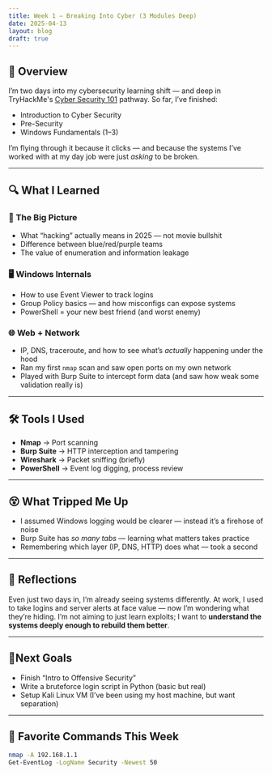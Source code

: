 ```yaml
---
title: Week 1 – Breaking Into Cyber (3 Modules Deep)
date: 2025-04-13
layout: blog
draft: true
---
```


## 🧠 Overview

I’m two days into my cybersecurity learning shift — and deep in TryHackMe's [Cyber Security 101](https://tryhackme.com/path/outline/cyber-security-101) pathway. So far, I’ve finished:

- Introduction to Cyber Security
- Pre-Security
- Windows Fundamentals (1–3)

I’m flying through it because it clicks — and because the systems I’ve worked with at my day job were just *asking* to be broken.

---

## 🔍 What I Learned

### 🧭 The Big Picture
- What “hacking” actually means in 2025 — not movie bullshit
- Difference between blue/red/purple teams
- The value of enumeration and information leakage

### 🖥️ Windows Internals
- How to use Event Viewer to track logins
- Group Policy basics — and how misconfigs can expose systems
- PowerShell = your new best friend (and worst enemy)

### 🌐 Web + Network
- IP, DNS, traceroute, and how to see what’s *actually* happening under the hood
- Ran my first `nmap` scan and saw open ports on my own network
- Played with Burp Suite to intercept form data (and saw how weak some validation really is)

---

## 🛠️ Tools I Used

- **Nmap** → Port scanning
- **Burp Suite** → HTTP interception and tampering
- **Wireshark** → Packet sniffing (briefly)
- **PowerShell** → Event log digging, process review

---

## 😵 What Tripped Me Up

- I assumed Windows logging would be clearer — instead it’s a firehose of noise
- Burp Suite has *so many tabs* — learning what matters takes practice
- Remembering which layer (IP, DNS, HTTP) does what — took a second

---

## 💬 Reflections

Even just two days in, I’m already seeing systems differently. At work, I used to take logins and server alerts at face value — now I’m wondering what they’re hiding. I’m not aiming to just learn exploits; I want to **understand the systems deeply enough to rebuild them better**.

---

## 📍Next Goals

- Finish “Intro to Offensive Security”
- Write a bruteforce login script in Python (basic but real)
- Setup Kali Linux VM (I’ve been using my host machine, but want separation)

---

## 🧪 Favorite Commands This Week

```bash
nmap -A 192.168.1.1
Get-EventLog -LogName Security -Newest 50
